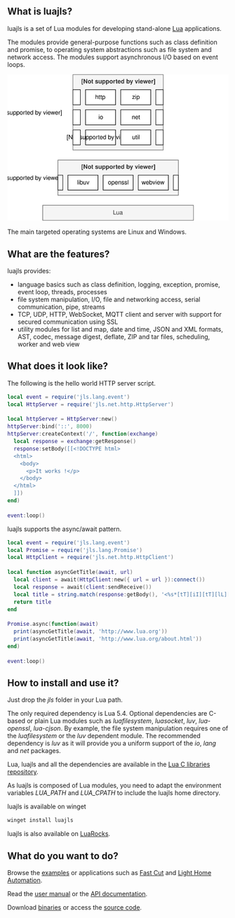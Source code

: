 ## What is luajls?

luajls is a set of Lua modules for developing stand-alone [Lua](https://www.lua.org/) applications.

The modules provide general-purpose functions such as class definition and promise, to operating system abstractions such as file system and network access.
The modules support asynchronous I/O based on event loops.

<img src="./luajls.svg" alt="luajls stands on the shoulders of giants">

The main targeted operating systems are Linux and Windows.

## What are the features?

luajls provides:
* language basics such as class definition, logging, exception, promise, event loop, threads, processes
* file system manipulation, I/O, file and networking access, serial communication, pipe, streams
* TCP, UDP, HTTP, WebSocket, MQTT client and server with support for secured communication using SSL
* utility modules for list and map, date and time, JSON and XML formats, AST, codec, message digest, deflate, ZIP and tar files, scheduling, worker and web view

## What does it look like?

The following is the hello world HTTP server script.

```lua
local event = require('jls.lang.event')
local HttpServer = require('jls.net.http.HttpServer')

local httpServer = HttpServer:new()
httpServer:bind('::', 8000)
httpServer:createContext('/', function(exchange)
  local response = exchange:getResponse()
  response:setBody([[<!DOCTYPE html>
  <html>
    <body>
      <p>It works !</p>
    </body>
  </html>
  ]])
end)

event:loop()
```

luajls supports the async/await pattern.

```lua
local event = require('jls.lang.event')
local Promise = require('jls.lang.Promise')
local HttpClient = require('jls.net.http.HttpClient')

local function asyncGetTitle(await, url)
  local client = await(HttpClient:new({ url = url }):connect())
  local response = await(client:sendReceive())
  local title = string.match(response:getBody(), '<%s*[tT][iI][tT][lL][eE]%s*>%s*([^<]*)%s*<%s*/%s*[tT][iI][tT][lL][eE]%s*>')
  return title
end

Promise.async(function(await)
  print(asyncGetTitle(await, 'http://www.lua.org'))
  print(asyncGetTitle(await, 'http://www.lua.org/about.html'))
end)

event:loop()
```

## How to install and use it?

Just drop the *jls* folder in your Lua path.

The only required dependency is Lua 5.4.
Optional dependencies are C-based or plain Lua modules such as *luafilesystem*, *luasocket*, *luv*, *lua-openssl*, *lua-cjson*.
By example, the file system manipulation requires one of the *luafilesystem* or the *luv* dependent module.
The recommended dependency is *luv* as it will provide you a uniform support of the *io*, *lang* and *net* packages.

Lua, luajls and all the dependencies are available in the [Lua C libraries repository](https://github.com/javalikescript/luaclibs).

As luajls is composed of Lua modules, you need to adapt the environment variables *LUA_PATH* and *LUA_CPATH* to include the luajls home directory.

luajls is available on winget 
```sh
winget install luajls
```

luajls is also available on [LuaRocks](https://luarocks.org/modules/javalikescript/luajls).


## What do you want to do?

Browse the [examples](https://github.com/javalikescript/luajls/tree/master/examples)
or applications such as [Fast Cut](https://github.com/javalikescript/fcut) and [Light Home Automation](https://github.com/javalikescript/lha).

Read the [user manual](https://github.com/javalikescript/luajls/blob/master/doc_topics/manual.md) or the [API documentation](https://javalikescript.github.io/luajls/).

Download [binaries](https://github.com/javalikescript/luajls/releases/latest "Windows 64bits, Linux 64bits, WD MyCloud (Gen1, Sequoia), Raspberry Pi (3 Model B+)") or access the [source code](https://github.com/javalikescript/luajls).
